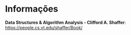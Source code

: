 # Informações

**Data Structures & Algorithm Analysis - Clifford A. Shaffer**: https://people.cs.vt.edu/shaffer/Book/